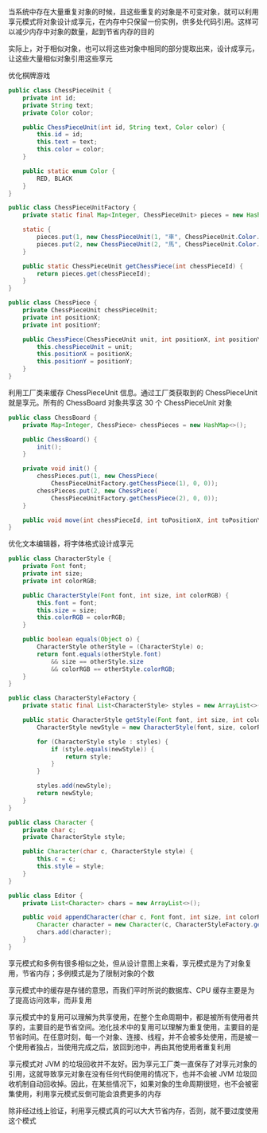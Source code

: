 当系统中存在大量重复对象的时候，且这些重复的对象是不可变对象，就可以利用享元模式将对象设计成享元，在内存中只保留一份实例，供多处代码引用。这样可以减少内存中对象的数量，起到节省内存的目的

实际上，对于相似对象，也可以将这些对象中相同的部分提取出来，设计成享元，让这些大量相似对象引用这些享元


优化棋牌游戏
```java
public class ChessPieceUnit {
    private int id;
    private String text;
    private Color color;

    public ChessPieceUnit(int id, String text, Color color) {
        this.id = id;
        this.text = text;
        this.color = color;
    }

    public static enum Color {
        RED, BLACK
    }
}
```

```java
public class ChessPieceUnitFactory {
    private static final Map<Integer, ChessPieceUnit> pieces = new HashMap<>();

    static {
        pieces.put(1, new ChessPieceUnit(1, "車", ChessPieceUnit.Color.BLACK));
        pieces.put(2, new ChessPieceUnit(2, "馬", ChessPieceUnit.Color.BLACK));
    }

    public static ChessPieceUnit getChessPiece(int chessPieceId) {
        return pieces.get(chessPieceId);
    }
}
```

```java
public class ChessPiece {
    private ChessPieceUnit chessPieceUnit;
    private int positionX;
    private int positionY;

    public ChessPiece(ChessPieceUnit unit, int positionX, int positionY) {
        this.chessPieceUnit = unit;
        this.positionX = positionX;
        this.positionY = positionY;
    }
}
```

利用工厂类来缓存 ChessPieceUnit 信息。通过工厂类获取到的 ChessPieceUnit 就是享元。所有的 ChessBoard 对象共享这 30 个 ChessPieceUnit 对象
```java
public class ChessBoard {
    private Map<Integer, ChessPiece> chessPieces = new HashMap<>();

    public ChessBoard() {
        init();
    }

    private void init() {
        chessPieces.put(1, new ChessPiece(
            ChessPieceUnitFactory.getChessPiece(1), 0, 0));
        chessPieces.put(2, new ChessPiece(
            ChessPieceUnitFactory.getChessPiece(2), 0, 0));
    }

    public void move(int chessPieceId, int toPositionX, int toPositionY) {}
}
```

优化文本编辑器，将字体格式设计成享元
```java
public class CharacterStyle {
    private Font font;
    private int size;
    private int colorRGB;

    public CharacterStyle(Font font, int size, int colorRGB) {
        this.font = font;
        this.size = size;
        this.colorRGB = colorRGB;
    }

    public boolean equals(Object o) {
        CharacterStyle otherStyle = (CharacterStyle) o;
        return font.equals(otherStyle.font)
            && size == otherStyle.size
            && colorRGB == otherStyle.colorRGB;
    }
}
```

```java
public class CharacterStyleFactory {
    private static final List<CharacterStyle> styles = new ArrayList<>();

    public static CharacterStyle getStyle(Font font, int size, int colorRGB) {
        CharacterStyle newStyle = new CharacterStyle(font, size, colorRGB);

        for (CharacterStyle style : styles) {
            if (style.equals(newStyle)) {
                return style;
            }
        }

        styles.add(newStyle);
        return newStyle;
    }
}
```

```java
public class Character {
    private char c;
    private CharacterStyle style;

    public Character(char c, CharacterStyle style) {
        this.c = c;
        this.style = style;
    }
}
```

```java
public class Editor {
    private List<Character> chars = new ArrayList<>();

    public void appendCharacter(char c, Font font, int size, int colorRGB) {
        Character character = new Character(c, CharacterStyleFactory.getStyle(font));
        chars.add(character);
    }
}
```

享元模式和多例有很多相似之处，但从设计意图上来看，享元模式是为了对象复用，节省内存；多例模式是为了限制对象的个数

享元模式中的缓存是存储的意思，而我们平时所说的数据库、CPU 缓存主要是为了提高访问效率，而非复用

享元模式中的复用可以理解为共享使用，在整个生命周期中，都是被所有使用者共享的，主要目的是节省空间。池化技术中的复用可以理解为重复使用，主要目的是节省时间。在任意时刻，每一个对象、连接、线程，并不会被多处使用，而是被一个使用者独占，当使用完成之后，放回到池中，再由其他使用者重复利用


享元模式对 JVM 的垃圾回收并不友好。因为享元工厂类一直保存了对享元对象的引用，这就导致享元对象在没有任何代码使用的情况下，也并不会被 JVM 垃圾回收机制自动回收掉。因此，在某些情况下，如果对象的生命周期很短，也不会被密集使用，利用享元模式反倒可能会浪费更多的内存

除非经过线上验证，利用享元模式真的可以大大节省内存，否则，就不要过度使用这个模式
